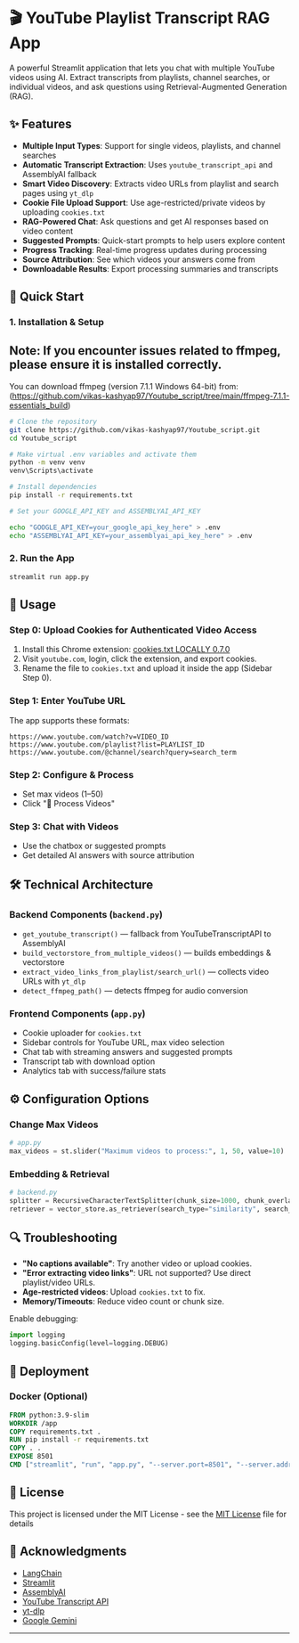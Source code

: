 
# 🎬 YouTube Playlist Transcript RAG App

A powerful Streamlit application that lets you chat with multiple YouTube videos using AI. Extract transcripts from playlists, channel searches, or individual videos, and ask questions using Retrieval-Augmented Generation (RAG).

## ✨ Features


- **Multiple Input Types**: Support for single videos, playlists, and channel searches
- **Automatic Transcript Extraction**: Uses `youtube_transcript_api` and AssemblyAI fallback
- **Smart Video Discovery**: Extracts video URLs from playlist and search pages using `yt_dlp`
- **Cookie File Upload Support**: Use age-restricted/private videos by uploading `cookies.txt`
- **RAG-Powered Chat**: Ask questions and get AI responses based on video content
- **Suggested Prompts**: Quick-start prompts to help users explore content
- **Progress Tracking**: Real-time progress updates during processing
- **Source Attribution**: See which videos your answers come from
- **Downloadable Results**: Export processing summaries and transcripts

## 🚀 Quick Start

### 1. Installation & Setup

## Note: If you encounter issues related to ffmpeg, please ensure it is installed correctly.
You can download ffmpeg (version 7.1.1 Windows 64-bit) from:
(https://github.com/vikas-kashyap97/Youtube_script/tree/main/ffmpeg-7.1.1-essentials_build)

```bash
# Clone the repository
git clone https://github.com/vikas-kashyap97/Youtube_script.git
cd Youtube_script

# Make virtual .env variables and activate them
python -m venv venv 
venv\Scripts\activate  

# Install dependencies
pip install -r requirements.txt

# Set your GOOGLE_API_KEY and ASSEMBLYAI_API_KEY

echo "GOOGLE_API_KEY=your_google_api_key_here" > .env
echo "ASSEMBLYAI_API_KEY=your_assemblyai_api_key_here" > .env
```

### 2. Run the App

```bash
streamlit run app.py
```

## 📱 Usage

### Step 0: Upload Cookies for Authenticated Video Access

1. Install this Chrome extension: [cookies.txt LOCALLY 0.7.0](https://chromewebstore.google.com/search/cookies.txt%20LOCALLY%200.7.0?hl=en-US&utm_source=ext_sidebar)
2. Visit `youtube.com`, login, click the extension, and export cookies.
3. Rename the file to `cookies.txt` and upload it inside the app (Sidebar Step 0).

### Step 1: Enter YouTube URL

The app supports these formats:

```
https://www.youtube.com/watch?v=VIDEO_ID
https://www.youtube.com/playlist?list=PLAYLIST_ID
https://www.youtube.com/@channel/search?query=search_term
```

### Step 2: Configure & Process

- Set max videos (1–50)
- Click "🚀 Process Videos"

### Step 3: Chat with Videos

- Use the chatbox or suggested prompts
- Get detailed AI answers with source attribution

## 🛠️ Technical Architecture

### Backend Components (`backend.py`)

- `get_youtube_transcript()` — fallback from YouTubeTranscriptAPI to AssemblyAI
- `build_vectorstore_from_multiple_videos()` — builds embeddings & vectorstore
- `extract_video_links_from_playlist/search_url()` — collects video URLs with `yt_dlp`
- `detect_ffmpeg_path()` — detects ffmpeg for audio conversion

### Frontend Components (`app.py`)

- Cookie uploader for `cookies.txt`
- Sidebar controls for YouTube URL, max video selection
- Chat tab with streaming answers and suggested prompts
- Transcript tab with download option
- Analytics tab with success/failure stats

## ⚙️ Configuration Options

### Change Max Videos

```python
# app.py
max_videos = st.slider("Maximum videos to process:", 1, 50, value=10)
```

### Embedding & Retrieval

```python
# backend.py
splitter = RecursiveCharacterTextSplitter(chunk_size=1000, chunk_overlap=200)
retriever = vector_store.as_retriever(search_type="similarity", search_kwargs={"k": 5})
```

## 🔍 Troubleshooting

- **"No captions available"**: Try another video or upload cookies.
- **"Error extracting video links"**: URL not supported? Use direct playlist/video URLs.
- **Age-restricted videos**: Upload `cookies.txt` to fix.
- **Memory/Timeouts**: Reduce video count or chunk size.

Enable debugging:

```python
import logging
logging.basicConfig(level=logging.DEBUG)
```

## 🚀 Deployment

### Docker (Optional)

```dockerfile
FROM python:3.9-slim
WORKDIR /app
COPY requirements.txt .
RUN pip install -r requirements.txt
COPY . .
EXPOSE 8501
CMD ["streamlit", "run", "app.py", "--server.port=8501", "--server.address=0.0.0.0"]
```

## 📄 License

This project is licensed under the MIT License - see the [MIT License](LICENSE) file for details

## 🙏 Acknowledgments

- [LangChain](https://github.com/langchain-ai/langchain)
- [Streamlit](https://streamlit.io/)
- [AssemblyAI](https://www.assemblyai.com/)
- [YouTube Transcript API](https://github.com/jdepoix/youtube-transcript-api)
- [yt-dlp](https://github.com/yt-dlp/yt-dlp)
- [Google Gemini](https://deepmind.google/technologies/gemini/)

---

